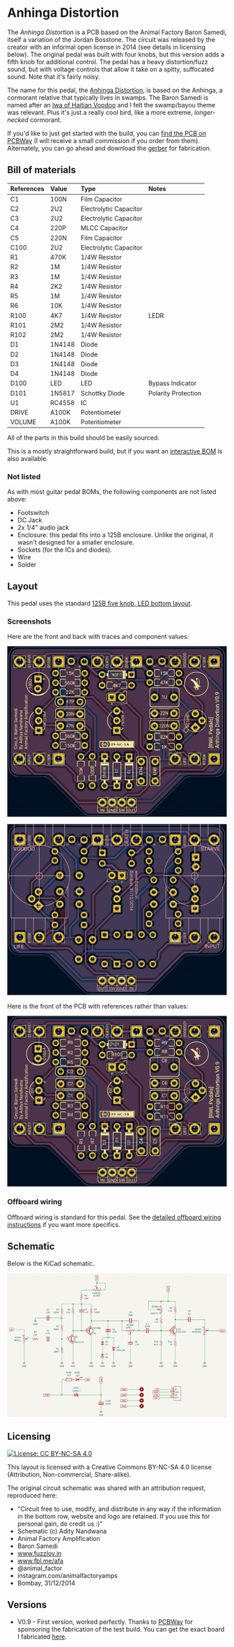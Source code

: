 # Anhinga Distortion

The *Anhinga Distortion* is a PCB based on the Animal Factory Baron Samedi, itself a variation of the Jordan Bosstone. The circuit was released by the creator with an informal open license in 2014 (see details in licensing below). The original pedal was built with four knobs, but this version adds a fifth knob for additional control. The pedal has a heavy distortion/fuzz sound, but with voltage controls that allow it take on a spitty, suffocated sound. Note that it's fairly noisy.

The name for this pedal, the [Anhinga Distortion](https://www.allaboutbirds.org/guide/Anhinga/id), is based on the Anhinga, a cormorant relative that typically lives in swamps. The Baron Samedi is named after an [Iwa of Haitian Voodoo](https://en.wikipedia.org/wiki/Baron_Samedi) and I felt the swamp/bayou theme was relevant. Plus it's just a really cool bird, like a more extreme, *longer-necked* cormorant.

If you'd like to just get started with the build, you can [find the PCB on PCBWay](https://www.pcbway.com/project/shareproject/Anhinga_Distortion_1784f5dd.html) (I will receive a small commission if you order from them). Alternately, you can go ahead and download the [gerber](https://github.com/RWLPedal/music-pcbs/raw/refs/heads/main/AnhingaDistortion/gerber.zip) for fabrication.

## Bill of materials


| References | Value  | Type                   | Notes               |
| :--------- | :----- | :--------------------- | :------------------ |
| C1         | 100N   | Film Capacitor         |                     |
| C2         | 2U2    | Electrolytic Capacitor |                     |
| C3         | 2U2    | Electrolytic Capacitor |                     |
| C4         | 220P   | MLCC Capacitor         |                     |
| C5         | 220N   | Film Capacitor         |                     |
| C100       | 2U2    | Electrolytic Capacitor |                     |
| R1         | 470K   | 1/4W Resistor          |                     |
| R2         | 1M     | 1/4W Resistor          |                     |
| R3         | 1M     | 1/4W Resistor          |                     |
| R4         | 2K2    | 1/4W Resistor          |                     |
| R5         | 1M     | 1/4W Resistor          |                     |
| R6         | 10K    | 1/4W Resistor          |                     |
| R100       | 4K7    | 1/4W Resistor          | LEDR                |
| R101       | 2M2    | 1/4W Resistor          |                     |
| R102       | 2M2    | 1/4W Resistor          |                     |
| D1         | 1N4148 | Diode                  |                     |
| D2         | 1N4148 | Diode                  |                     |
| D3         | 1N4148 | Diode                  |                     |
| D4         | 1N4148 | Diode                  |                     |
| D100       | LED    | LED                    | Bypass Indicator    |
| D101       | 1N5817 | Schottky Diode         | Polarity Protection |
| U1         | RC4558 | IC                     |                     |
| DRIVE      | A100K  | Potentiometer          |                     |
| VOLUME     | A100K  | Potentiometer          |                     |

All of the parts in this build should be easily sourced.

This is a mostly straightforward build, but if you want an [interactive BOM](https://html-preview.github.io/?url=https://github.com/RWLPedal/music-pcbs/blob/main/AnhingaDistortion/interactive_bom.html) is also available.

### Not listed

As with most guitar pedal BOMs, the following components are not listed above:

* Footswitch
* DC Jack
* 2x 1/4" audio jack
* Enclosure: this pedal fits into a 125B enclosure. Unlike the original, it wasn't designed for a smaller enclosure.
* Sockets (for the ICs and diodes).
* Wire
* Solder

## Layout

This pedal uses the standard [125B five knob, LED bottom layout](https://github.com/RWLPedal/music-pcbs/blob/main/instructions/DRILLING.md).

### Screenshots

Here are the front and back with traces and component values:

![Screenshot of the front of the PCB](images/pcb_front.png?raw=true)

![Screenshot of the back of the PCB](images/pcb_back.png?raw=true)

Here is the front of the PCB with references rather than values:

![Screenshot of the front of the PCB with references](images/pcb_references.png?raw=true)

### Offboard wiring

Offboard wiring is standard for this pedal. See the [detailed offboard wiring instructions](https://github.com/RWLPedal/music-pcbs/blob/main/instructions/WIRING.md) if you want more specifics.

## Schematic

Below is the KiCad schematic.

![Screenshot of the circuit's schematic](images/schematic.png?raw=true)

## Licensing

[![License: CC BY-NC-SA 4.0](https://licensebuttons.net/l/by-nc-sa/4.0/80x15.png)](https://creativecommons.org/licenses/by-nc-sa/4.0/)

This layout is licensed with a Creative Commons BY-NC-SA 4.0 license (Attribution, Non-commercial, Share-alike).

The original circuit schematic was shared with an attribution request, reproduced here:

* "Circuit free to use, modify, and distribute in any way if the information in the bottom row, website and logo are retained. If you use this for personal gain, do credit us :)"
* Schematic (c) Adity Nandwana
* Animal Factory Amplification
* Baron Samedi
* www.fuzzlov.in
* www.fbl.me/afa
* @animal_factor
* instagram.com/animalfactoryamps
* Bombay, 31/12/2014

## Versions

* V0.9 - First version, worked perfectly. Thanks to [PCBWay](https://www.pcbway.com/) for sponsoring the fabrication of the test build. You can get the exact board I fabricated [here](https://www.pcbway.com/project/shareproject/Anhinga_Distortion_1784f5dd.html).